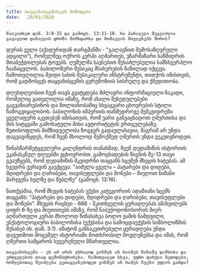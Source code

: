 ```yaml
---
title: თაყვანისცემისკენ მოწოდება
date:   20/01/2020
---
```


`წაიკითხეთ დან. 3:8-15 და გამოცხ. 13:11-18. რა პარალელი შეგვიძლია გავავლოთ დანიელის დროში მომხდარსა და მომავლის მოვლენებს შორის?`

დურას ველი (აქადურიდან თარგმანში - "გალავნით შემოსაზღვრული ადგილი"), რომელზეც ოქროს კერპი აღმართეს, უზარმაზარი საწმიდრის შთაბეჭდილებას ტოვებს. ღუმელმა სავსებით შესაძლებელია სამსხვერპლო ჩაანაცვლოს. ბაბილონური მუსიკაც მსახურების ნაწილად იქცევა. ჩამოთვლილია შვიდი სახის მუსიკალური ინსტრუმენტი, თითქოს იმისთვის, რომ გადმოსცეს თაყვანისცემის ცერემონიის სისრულე და ქმედითობა.

დღესდღეობით ჩვენ თავს გვატყდება მძლავრი ინფორმაციული ნაკადი, რომელიც გათვლილია იმაზე, რომ ახალი შეხედულებები გაგვაზიარებინოს და მთლიანობაშიც სხვაგვარი ცხოვრების სტილი ჩამოგვიყალიბოს. ბაბილონის იმპერიის თანმედროვე მემკვიდრენი ყველაფერს აკეთებენ იმისათვის, რომ უარი განვაცხადოთ ღმერთისა და მის სიტყვაში გამოხატული მისი ავტორიტეტის ერთგულებაზე. წუთისოფლის მიმზიდველობა ზოგჯერ გადაულახავია, მაგრამ არ უნდა დაგვავიწყდეს, რომ ჩვენ მხოლოდ შემოქმედ ღმერთს უნდა ვეკუთვნოდეთ.

წინასწარმეტყველური კალენდრის თანახმად, ჩვენ დედამიწის ისტორიის უკანასკნელ დღეებში ვცხოვრობთ. გამოცხადების წიგნის მე-13 თავი გვაუწყებს, რომ დედამიწის მკვიდრნი თაყვანს სცემენ მხეცის ხატებას. ამ ხვედრს ვერავინ გაექცევა: "აიძულა ყველა – პატარები და დიდები, მდიდრები და ღარიბები, თავისუფლები და მონები – მიეღოთ ნიშანი მარჯვენა ხელზე და შუბლზე" (გამოცხ. 13:16).

ნათქვამია, რომ მხეცის ხატებას ექვსი კატეგორიის ადამიანი სცემს თაყვანს: "პატარები და დიდები, მდიდრები და ღარიბები, თავისუფლები და მონები". მხეცის რიცხვი - 666 - მკითხველის ყურადღებას ამახვილებს ციფრ 6-ზე და მიუთითებს იმაზე, რომ ნაბუქოდონოსორის მიერ აღმართული კერპი მხოლოდ წინასახეა ბოლო ჟამის ნამდვილი, ესქატოლოგიური ბაბილონისა (ექვსისა და სამოცდაექვსის სიმბოლიზმის შესახებ იხ. დან. 3:1). ამიტომ განსაკუთრებული ყურადღება უნდა დავუთმოთ მოცემულ ისტორიაში მოთხრობილ მოვლენებსა და იმას, რომ ღმერთი სამყაროს სუვერენული მმართველია.

`თაყვანისცემა - ეს არ არის უბრალოდ ვინმეს ან რაიმეს წინაშე დამხობა და ერთგულების ღიად დემონსტრირება. ჩამოთვალეთ სხვა, უფრო ფარული მეთოდები, რომლებითაც შეიძლება ვეთაყვანებოდეთ ვინმეს ან რამეს ჩვენი უფლის გარდა?`
